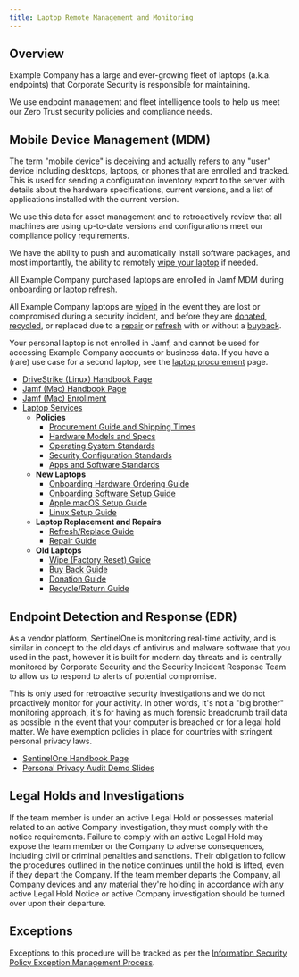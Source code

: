 ```yaml
---
title: Laptop Remote Management and Monitoring
---
```


## Overview

Example Company has a large and ever-growing fleet of laptops (a.k.a. endpoints) that Corporate Security is responsible for maintaining.

We use endpoint management and fleet intelligence tools to help us meet our Zero Trust security policies and compliance needs.

## Mobile Device Management (MDM)

The term "mobile device" is deceiving and actually refers to any "user" device including desktops, laptops, or phones that are enrolled and tracked. This is used for sending a configuration inventory export to the server with details about the hardware specifications, current versions, and a list of applications installed with the current version.

We use this data for asset management and to retroactively review that all machines are using up-to-date versions and configurations meet our compliance policy requirements.

We have the ability to push and automatically install software packages, and most importantly, the ability to remotely [wipe your laptop](/handbook/security/corporate/services/laptops/wipe) if needed.

All Example Company purchased laptops are enrolled in Jamf MDM during [onboarding](/handbook/security/corporate/services/laptops/onboarding) or laptop [refresh](/handbook/security/corporate/services/laptops/refresh).

All Example Company laptops are [wiped](/handbook/security/corporate/services/laptops/wipe) in the event they are lost or compromised during a security incident, and before they are [donated](/handbook/security/corporate/services/laptops/donation), [recycled](/handbook/security/corporate/services/laptop/recycle), or replaced due to a [repair](/handbook/security/corporate/services/laptops/repair) or [refresh](/handbook/security/corporate/services/laptops/refresh) with or without a [buyback](/handbook/security/corporate/services/laptops/buyback).

Your personal laptop is not enrolled in Jamf, and cannot be used for accessing Example Company accounts or business data. If you have a (rare) use case for a second laptop, see the [laptop procurement](/handbook/security/corporate/services/laptops/procurement) page.

- [DriveStrike (Linux) Handbook Page](/handbook/security/corporate/systems/drivestrike)
- [Jamf (Mac) Handbook Page](/handbook/security/corporate/systems/jamf)
- [Jamf (Mac) Enrollment](/handbook/security/corporate/systems/jamf/setup)
- [Laptop Services](/handbook/security/corporate/services/laptops)
  - **Policies**
    - [Procurement Guide and Shipping Times](/handbook/security/corporate/services/laptops/procurement)
    - [Hardware Models and Specs](/handbook/security/corporate/services/laptops/hardware)
    - [Operating System Standards](/handbook/security/corporate/services/laptops/os)
    - [Security Configuration Standards](/handbook/security/corporate/services/laptops/security)
    - [Apps and Software Standards](/handbook/security/corporate/services/laptops/software)
  - **New Laptops**
    - [Onboarding Hardware Ordering Guide](/handbook/security/corporate/services/laptops/onboarding)
    - [Onboarding Software Setup Guide](/handbook/security/corporate/support/onboarding)
    - [Apple macOS Setup Guide](/handbook/security/corporate/systems/macos/setup)
    - [Linux Setup Guide](/handbook/security/corporate/systems/linux)
  - **Laptop Replacement and Repairs**
    - [Refresh/Replace Guide](/handbook/security/corporate/services/laptops/refresh)
    - [Repair Guide](/handbook/security/corporate/services/laptops/)
  - **Old Laptops**
    - [Wipe (Factory Reset) Guide](/handbook/security/corporate/services/laptops/wipe)
    - [Buy Back Guide](/handbook/security/corporate/services/laptops/buy-back)
    - [Donation Guide](/handbook/security/corporate/services/laptops/donation)
    - [Recycle/Return Guide](/handbook/security/corporate/services/laptops/recycle)

## Endpoint Detection and Response (EDR)

As a vendor platform, SentinelOne is monitoring real-time activity, and is similar in concept to the old days of antivirus and malware software that you used in the past, however it is built for modern day threats and is centrally monitored by Corporate Security and the Security Incident Response Team to allow us to respond to alerts of potential compromise.

This is only used for retroactive security investigations and we do not proactively monitor for your activity. In other words, it's not a "big brother" monitoring approach, it's for having as much forensic breadcrumb trail data as possible in the event that your computer is breached or for a legal hold matter. We have exemption policies in place for countries with stringent personal privacy laws.

- [SentinelOne Handbook Page](/handbook/security/corporate/systems/sentinelone)
- [Personal Privacy Audit Demo Slides](https://docs.google.com/presentation/d/1C2ufNXF28l0KTd5PPTkq1TjUWeWPI44VfwYbsvOzkns/edit)

## Legal Holds and Investigations

If the team member is under an active Legal Hold or possesses material related to an active Company investigation, they must comply with the notice requirements. Failure to comply with an active Legal Hold may expose the team member or the Company to adverse consequences, including civil or criminal penalties and sanctions. Their obligation to follow the procedures outlined in the notice continues until the hold is lifted, even if they depart the Company. If the team member departs the Company, all Company devices and any material they're holding in accordance with any active Legal Hold Notice or active Company investigation should be turned over upon their departure.
<!-- Intentional duplicate on /handbook/security/corporate/services/laptops -->

## Exceptions

Exceptions to this procedure will be tracked as per the [Information Security Policy Exception Management Process](/handbook/security/#information-security-policy-exception-management-process).
